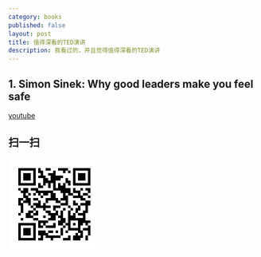 ```yaml
---
category: books
published: false
layout: post
title: 值得深看的TED演讲
description: 我看过的，并且觉得值得深看的TED演讲
---
```




## 
## 1. Simon Sinek: Why good leaders make you feel safe

[youtube](https://www.youtube.com/watch?v=lmyZMtPVodo)





## 扫一扫     

![2015-05-24-nice-ted-talks.md](../../images/share/2015-05-24-nice-ted-talks.md.jpg)